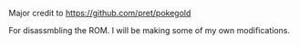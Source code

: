 Major credit to https://github.com/pret/pokegold

For disassmbling the ROM. I will be making some of my own modifications. 
